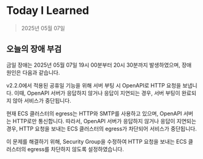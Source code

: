 # Today I Learned

> 2025년 05월 07일

## 오늘의 장애 부검

금일 장애는 2025년 05월 07일 19시 00분부터 20시 30분까지 발생하였으며, 장애 원인은 다음과 같습니다.

v2.2.0에서 적용된 공휴일 기능을 위해 서버 부팅 시 OpenAPI로 HTTP 요청을 보냅니다.
이때, OpenAPI 서버가 응답하지 않거나 응답이 지연되는 경우, 서버 부팅이 완료되지 않아 서비스가 중단됩니다.

현재 ECS 클러스터의 egress는 HTTP와 SMTP를 사용하고 있으며, OpenAPI 서버는 HTTP로만 통신합니다.
따라서, OpenAPI 서버가 응답하지 않거나 응답이 지연되는 경우, HTTP 요청을 보내는 ECS 클러스터의 egress가 차단되어 서비스가 중단됩니다.

이 문제를 해결하기 위해, Security Group을 수정하여 HTTP 요청을 보내는 ECS 클러스터의 egress를 차단하지 않도록 설정하였습니다.
